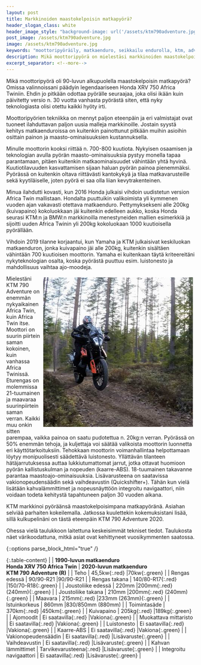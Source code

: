 ```yaml
---
layout: post
title: Markkinoiden maastokelpoisin matkapyörä?
header_slogan_class: white
header_image_style: "background-image: url('/assets/ktm790adventure.jpg');"
post_image: /assets/ktm790adventure.jpg
image: /assets/ktm790adventure.jpg
keywords: "moottoripyöräily, matkaenduro, seikkailu endurolla, ktm, adventure, 790"
description: Mikä moottoripyörä on mielestäsi markkinoiden maastokelpoisin matkapyörä? Lue minun ajatukseni aiheesta!
excerpt_separator: <!--more-->
---
```


Mikä moottoripyörä oli 90-luvun alkupuolella maastokelpoisin matkapyörä? 
Omissa valinnoissani päädyin legendaariseen Honda XRV 750 Africa 
Twiniin. Ehdin jo pitkään odottaa pyörälle seuraajaa, joka olisi ikään 
kuin päivitetty versio n. 30 vuotta vanhasta pyörästä siten, että nyky 
teknologiasta olisi otettu kaikki hyöty irti.

<!--more-->

Moottoripyörien tekniikka on mennyt paljon eteenpäin ja eri valmistajat 
ovat tuoneet ilahduttavan paljon uusia malleja markkinoille. Jostain 
syystä kehitys matkaenduroissa on kuitenkin painottunut pitkään muihin 
asioihin osittain painon ja maasto-ominaisuuksien kustannuksella.

Minulle moottorin kooksi riittää n. 700-800 kuutiota. Nykyisen osaamisen 
ja teknologian avulla pyörän maasto-ominaisuuksia pystyy monella tapaa 
parantamaan, pitäen kuitenkin matkaominaisuudet vähintään yhtä hyvinä. 
Kuutiotilavuuden kasvattamisen sijaan haluan pyörän painoa pienemmäksi. 
Pyörässä on kuitenkin oltava riittävästi kantokykyä ja tilaa 
matkavarusteille sekä kyytiläiselle, joten pyörä ei saa olla liian 
kevytrakenteinen.

Minua ilahdutti kovasti, kun 2016 Honda julkaisi vihdoin uudistetun 
version Africa Twin mallistaan. Hondalta puuttuikin valikoimista yli 
kymmenen vuoden ajan vakavasti otettava matkaenduro. Pettymyksekseni 
alle 200kg (kuivapaino) kokoluokkaan jäi kuitenkin edelleen aukko, koska 
Honda seurasi KTM:n ja BMW:n markkinoilla menestyneiden mallien 
esimerkkiä ja sijoitti uuden Africa Twinin yli 200kg kokoluokaan 1000 
kuutioisella pyörällään.

Vihdoin 2019 tilanne korjaantui, kun Yamaha ja KTM julkaisivat 
keskiluokan matkaenduron, jonka kuivapaino jäi alle 200kg, kuitenkin 
sisältäen vähintään 700 kuutioisen moottorin. Yamaha ei kuitenkaan täytä 
kriteereitäni nykyteknologian osalta, koska pyörästä puuttuu esim. 
luistonesto ja mahdollisuus vaihtaa ajo-moodeja.

<img src="/assets/ktm790adventure2.jpg" style="float: right; padding: 5px;" />

Mielestäni KTM 790 Adventure on enemmän nykyaikainen Africa Twin, kuin 
Africa Twin itse. Moottori on suurin piirtein saman kokoinen, kuin 
vanhassa Africa Twinissä. Eturengas on molemmissa 21-tuumainen ja 
maavaraa suurinpiirtein saman verran. Kaikki muu onkin sitten  parempaa, 
vaikka painoa on saatu pudotettua n. 20kg:n verran. Pyörässä on 50% 
enemmän tehoja, ja kuljettaja voi säätää valikoista moottorin luonnetta 
eri käyttötarkoituksiin. Tehokkaan moottorin voimanhallintaa 
helpottamaan löytyy monipuolisesti säädettävä luistonesto. Yllättävän 
tilanteen hätäjarrutuksessa auttaa lukkiutumattomat jarrut, jotka 
ottavat huomioon pyörän kallistuskulman ja nopeuden (kaarre-ABS). 
18-tuumainen takavanne parantaa maastoajo-ominaisuuksia. Lisävarusteena 
on saatavissa vakionopeudensäädin sekä vaihdeavustin (Quickshifter+). 
Tähän kun vielä lisätään kahvalämmittimet ja nopeusnäyttöön integroitu 
navigaattori, niin voidaan todeta kehitystä tapahtuneen paljon 30 vuoden 
aikana.

KTM markkinoi pyöräänsä maastokelpoisimpana matkapyöränä. Asiahan 
selviää parhaiten kokeilemalla. Jatkossa kuulettekin kokemuksistani 
lisää, sillä kulkupelinäni on tästä eteenpäin KTM 790 Adventure 2020.

Ohessa vielä taulukkoon laitettuna keskeisimmät tekniset tiedot. 
Taulukosta näet värikoodattuna, mitkä asiat ovat kehittyneet 
vuosikymmenten saatossa.


{::options parse_block_html="true" /}

{:.table-content}
|                           | **1990-luvun matkaenduro<br/>Honda XRV 750 Africa Twin**   | **2020-luvun matkaenduro<br/>KTM 790 Adventure (R)**   |
| Teho                      |    <span>45,5kw</span>{:.red}            |<span>70kw</span>{:.green}                                  |
| Rengas edessä             |    90/90-R21                             |90/90-R21                                                   |
| Rengas takana             |    <span>140/80-R17</span>{:.red}        |<span>150/70-R18</span>{:.green}                            |
| Joustoliike edessä        |    220mm                                 |<span>200mm</span>{:.red} <span>(240mm)</span>{:.green}     |
| Joustoliike takana        |    210mm                                 |<span>200mm</span>{:.red} <span>(240mm)</span>{:.green}     |
| Maavara                   |    <span>215mm</span>{:.red}             |<span>233mm (263mm)</span>{:.green}                         |
| Istuinkorkeus             |    860mm                                 |830/850mm (880mm)                                           |
| Toimintasäde              |    <span>370km</span>{:.red}             |<span>450km</span>{:.green}                                 |
| Kuivapaino                |    <span>205kg</span>{:.red}             |<span>189kg</span>{:.green}                                 |
| Ajomoodit                 |    <span>Ei saatavilla</span>{:.red}     |<span>Vakiona</span>{:.green}                               |
| Muokattava mittaristo     |    <span>Ei saatavilla</span>{:.red}     |<span>Vakiona</span>{:.green}                               |
| Luistonesto               |    <span>Ei saatavilla</span>{:.red}     |<span>Vakiona</span>{:.green}                               |
| Kaarre-ABS                |    <span>Ei saatavilla</span>{:.red}     |<span>Vakiona</span>{:.green}                               |
| Vakionopeudensäädin       |    <span>Ei saatavilla</span>{:.red}     |<span>Lisävaruste</span>{:.green}                           |
| Vaihdeavustin             |    <span>Ei saatavilla</span>{:.red}     |<span>Lisävaruste</span>{:.green}                           |
| Kahvan lämmittimet        |    <span>Tarvikevarusteena</span>{:.red} |<span>Lisävaruste</span>{:.green}                           |
| Integroitu navigaattori   |    <span>Ei saatavilla</span>{:.red}     |<span>Lisävaruste</span>{:.green}                           |
